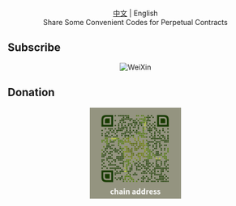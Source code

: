 <p align="center">
  <br><a href="README.md">中文</a> | English
  <br>Share Some Convenient Codes for Perpetual Contracts
</p>

## Subscribe

<p align="center">
  <img src="./assets/wechat.png" alt="WeiXin" width="440">
</p>

## Donation

<p align="center">
  <a href="https://raw.githubusercontent.com/521xueweihan/img_logo/master/logo/weixin.png"><img src="./assets/chain-address.png" alt="WeiXin" width="180"></a>
</p>
